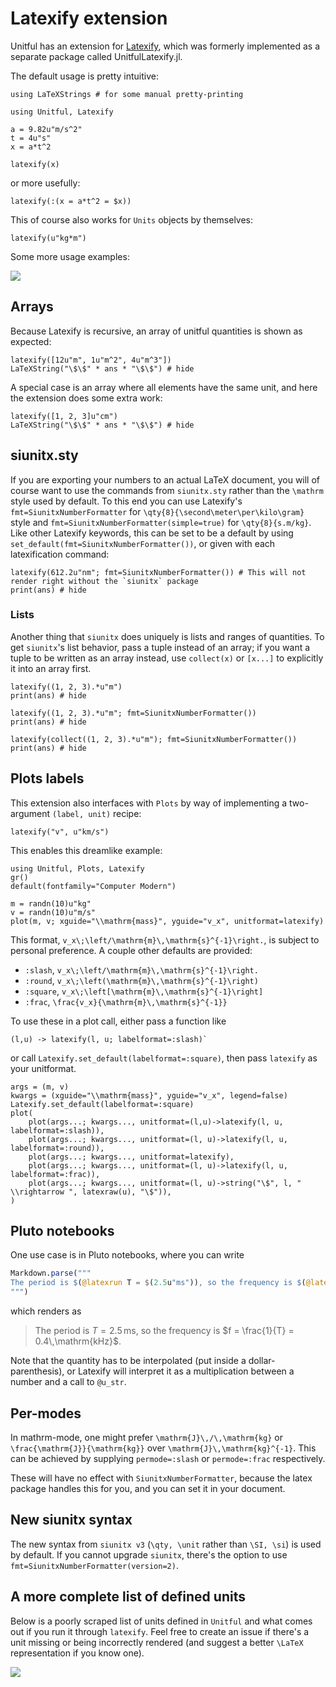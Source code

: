 # Latexify extension

Unitful has an extension for [Latexify](https://github.com/korsbo/Latexify.jl), which was formerly implemented as a separate package called UnitfulLatexify.jl.

The default usage is pretty intuitive:

```@setup main
using LaTeXStrings # for some manual pretty-printing
```

```@example main
using Unitful, Latexify

a = 9.82u"m/s^2"
t = 4u"s"
x = a*t^2

latexify(x)
```

or more usefully:

```@example main
latexify(:(x = a*t^2 = $x))
```

This of course also works for `Units` objects by themselves:

```@example main
latexify(u"kg*m")
```

Some more usage examples:

![](assets/latex-examples.png)


## Arrays

Because Latexify is recursive, an array of unitful quantities is shown as
expected:


```@example main
latexify([12u"m", 1u"m^2", 4u"m^3"])
LaTeXString("\$\$" * ans * "\$\$") # hide
```

A special case is an array where all elements have the same unit, and here
the extension does some extra work:
```@example main
latexify([1, 2, 3]u"cm")
LaTeXString("\$\$" * ans * "\$\$") # hide
```


## siunitx.sty

If you are exporting your numbers to an actual LaTeX document, you will of
course want to use the commands from `siunitx.sty` rather than the `\mathrm`
style used by default. To this end you can use Latexify's `fmt=SiunitxNumberFormatter` for `\qty{8}{\second\meter\per\kilo\gram}` style and `fmt=SiunitxNumberFormatter(simple=true)` for
`\qty{8}{s.m/kg}`. Like other Latexify keywords, this can be set to be a default
by using `set_default(fmt=SiunitxNumberFormatter())`, or given with each latexification
command:

```@example main
latexify(612.2u"nm"; fmt=SiunitxNumberFormatter()) # This will not render right without the `siunitx` package
print(ans) # hide
```

### Lists

Another thing that `siunitx` does uniquely is lists and ranges of quantities.
To get `siunitx`'s list behavior, pass a tuple instead of an array;
if you want a tuple to be written as an array instead, use `collect(x)` or `[x...]` to explicitly it into an array first.

```@example main
latexify((1, 2, 3).*u"m")
print(ans) # hide
```
```@example main
latexify((1, 2, 3).*u"m"; fmt=SiunitxNumberFormatter())
print(ans) # hide
```
```@example main
latexify(collect((1, 2, 3).*u"m"); fmt=SiunitxNumberFormatter())
print(ans) # hide
```


## Plots labels

This extension also interfaces with `Plots` by way of implementing a two-argument `(label, unit)` recipe:

```@example main
latexify("v", u"km/s")
```

This enables this dreamlike example:

```@example plot
using Unitful, Plots, Latexify 
gr()
default(fontfamily="Computer Modern")

m = randn(10)u"kg"
v = randn(10)u"m/s"
plot(m, v; xguide="\\mathrm{mass}", yguide="v_x", unitformat=latexify)
```

This format, ``v_x\;\left/\mathrm{m}\,\mathrm{s}^{-1}\right.``, is subject to personal
preference. A couple other defaults are provided:
- `:slash`, ``v_x\;\left/\mathrm{m}\,\mathrm{s}^{-1}\right.``
- `:round`, ``v_x\;\left(\mathrm{m}\,\mathrm{s}^{-1}\right)``
- `:square`, ``v_x\;\left[\mathrm{m}\,\mathrm{s}^{-1}\right]``
- `:frac`, ``\frac{v_x}{\mathrm{m}\,\mathrm{s}^{-1}}``

To use these in a plot call, either pass a function like 
```
(l,u) -> latexify(l, u; labelformat=:slash)` 
```
or call `Latexify.set_default(labelformat=:square)`, then pass `latexify` as your unitformat.

```@example plot
args = (m, v)
kwargs = (xguide="\\mathrm{mass}", yguide="v_x", legend=false)
Latexify.set_default(labelformat=:square)
plot(
	plot(args...; kwargs..., unitformat=(l,u)->latexify(l, u, labelformat=:slash)),
	plot(args...; kwargs..., unitformat=(l, u)->latexify(l, u, labelformat=:round)),
	plot(args...; kwargs..., unitformat=latexify),
	plot(args...; kwargs..., unitformat=(l, u)->latexify(l, u, labelformat=:frac)),
	plot(args...; kwargs..., unitformat=(l, u)->string("\$", l, " \\rightarrow ", latexraw(u), "\$")),
)
```

## Pluto notebooks
One use case is in Pluto notebooks, where you can
write

```julia
Markdown.parse("""
The period is $(@latexrun T = $(2.5u"ms")), so the frequency is $(@latexdefine f = 1/T post=u"kHz").
""")
```
which renders as

> The period is $T = 2.5\,\mathrm{ms}$, so the frequency is $f = \frac{1}{T} = 0.4\,\mathrm{kHz}$.

Note that the quantity has to be interpolated (put inside a
dollar-parenthesis), or Latexify will interpret it as a multiplication between
a number and a call to `@u_str`.


## Per-modes

In mathrm-mode, one might prefer ``\mathrm{J}\,/\,\mathrm{kg}`` or
``\frac{\mathrm{J}}{\mathrm{kg}}`` over ``\mathrm{J}\,\mathrm{kg}^{-1}``. This
can be achieved by supplying `permode=:slash` or `permode=:frac` respectively.

These will have no effect with `SiunitxNumberFormatter`, because the latex package handles
this for you, and you can set it in your document.

## New siunitx syntax

The new syntax from `siunitx v3` (`\qty, \unit` rather
than `\SI, \si`) is used by default. If you cannot upgrade `siunitx`, there's the option
to use `fmt=SiunitxNumberFormatter(version=2)`.

## A more complete list of defined units

Below is a poorly scraped list of units defined in `Unitful` and what comes out
if you run it through `latexify`. Feel free to create an issue if there's a
unit missing or being incorrectly rendered (and suggest a better ``\LaTeX``
representation if you know one).

![](assets/latex-allunits.png)

